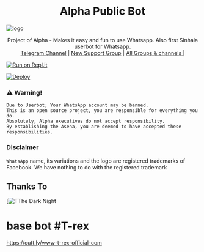 <h1 align="center"><b>   Alpha Public Bot  </b></h1>

![logo]()




<p align="center">
    Project of Alpha - Makes it easy and fun to use Whatsapp. Also first Sinhala userbot for Whatsapp.
    <br>
        <a href="https://t.me/Alphabot123">Telegram Channel</a> |
        <a href="https://chat.whatsapp.com/HnRnoj6HBrK32LW0EG3JxE">New Support Group</a> |
        <a href="">All Groups & channels </a> |
    <br>
</p>

[![Run on Repl.it](https://repl.it/badge/github/quiec/whatsAlfa)](https://replit.com/@CTBOT/Alpha-QR?v=1)

[![Deploy](https://www.herokucdn.com/deploy/button.svg)](https://heroku.com/deploy?template=https://github.com/AchiyaCT/Alpha)



### ⚠️ Warning! 
```
Due to Userbot; Your WhatsApp account may be banned.
This is an open source project, you are responsible for everything you do. 
Absolutely, Alpha executives do not accept responsibility.
By establishing the Asena, you are deemed to have accepted these responsibilities.
```
### Disclaimer
`WhatsApp` name, its variations and the logo are registered trademarks of Facebook. We have nothing to do with the registered trademark

## Thanks To
[![TThe Dark Night](https://wa.me/94788306130) 


# base bot  #T-rex
https://cutt.ly/www-t-rex-official-com




